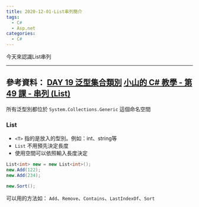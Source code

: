 ```yaml
---
title: 2020-12-01-List串列簡介
tags:
  - C#
  - Asp.net
categories:
  - C#
---
```

今天來認識List串列
<!-- more -->
---
參考資料：
[DAY 19 泛型集合類別](https://ithelp.ithome.com.tw/articles/10206440)
[小山的 C# 教學 - 第 49 課 - 串列 (List)](https://www.youtube.com/watch?v=2Cm8KxEutjI&list=PLbXghSoQcLZtWqTA8q1NsByVpINoROHHe&index=51)
---
所有泛型別都位於 `System.Collections.Generic` 這個命名空間

### List<T>
- `<T>` 指的是放入的型別。例如：int、string等
- `List` 不用預先決定長度
- 使用空間可以依照輸入長度決定

```C#
List<int> new = new List<int>();
new.Add(122);
new.Add(234);

new.Sort();

```

可以用的方法如： `Add`、`Remove`、`Contains`、`LastIndexOf`、`Sort` 